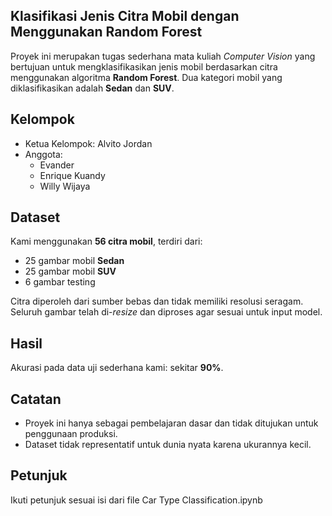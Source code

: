 ## Klasifikasi Jenis Citra Mobil dengan Menggunakan Random Forest
Proyek ini merupakan tugas sederhana mata kuliah *Computer Vision* yang bertujuan untuk mengklasifikasikan jenis mobil berdasarkan citra menggunakan algoritma **Random Forest**. Dua kategori mobil yang diklasifikasikan adalah **Sedan** dan **SUV**.

## Kelompok
- Ketua Kelompok: Alvito Jordan
- Anggota:
  - Evander
  - Enrique Kuandy
  - Willy Wijaya

## Dataset
Kami menggunakan **56 citra mobil**, terdiri dari:
- 25 gambar mobil **Sedan**
- 25 gambar mobil **SUV**
- 6 gambar testing

Citra diperoleh dari sumber bebas dan tidak memiliki resolusi seragam. Seluruh gambar telah di-*resize* dan diproses agar sesuai untuk input model.

## Hasil
Akurasi pada data uji sederhana kami: sekitar **90%**.

## Catatan
- Proyek ini hanya sebagai pembelajaran dasar dan tidak ditujukan untuk penggunaan produksi.
- Dataset tidak representatif untuk dunia nyata karena ukurannya kecil.

## Petunjuk
Ikuti petunjuk sesuai isi dari file Car Type Classification.ipynb
